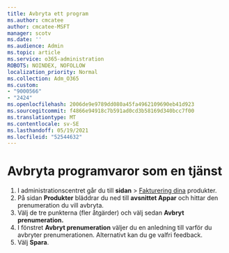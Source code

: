 ```yaml
---
title: Avbryta ett program
ms.author: cmcatee
author: cmcatee-MSFT
manager: scotv
ms.date: ''
ms.audience: Admin
ms.topic: article
ms.service: o365-administration
ROBOTS: NOINDEX, NOFOLLOW
localization_priority: Normal
ms.collection: Adm_O365
ms.custom:
- "9000566"
- "2424"
ms.openlocfilehash: 2006de9e9789dd080a45fa4962109690eb41d923
ms.sourcegitcommit: f4866e94918c7b591ad0cd3b58169d340bcc7f00
ms.translationtype: MT
ms.contentlocale: sv-SE
ms.lasthandoff: 05/19/2021
ms.locfileid: "52544632"
---
```

# <a name="how-to-cancel-software-as-a-service-apps"></a>Avbryta programvaror som en tjänst

1. I administrationscentret går du till **sidan**  >  [Fakturering dina](https://go.microsoft.com/fwlink/p/?linkid=842054) produkter.
2. På sidan **Produkter** bläddrar du ned till **avsnittet Appar** och hittar den prenumeration du vill avbryta. 
3. Välj de tre punkterna (fler åtgärder) och välj sedan **Avbryt prenumeration.**
4. I fönstret **Avbryt prenumeration** väljer du en anledning till varför du avbryter prenumerationen. Alternativt kan du ge valfri feedback.
5. Välj **Spara**.